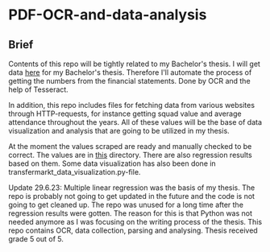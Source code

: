 # PDF-OCR-and-data-analysis

## Brief

Contents of this repo will be tightly related to my Bachelor's thesis. I will get data [here](https://find-and-update.company-information.service.gov.uk/) for my Bachelor's thesis. Therefore I'll automate the process of getting the numbers from the financial statements. Done by OCR and the help of Tesseract.

In addition, this repo includes files for fetching data from various websites through HTTP-requests, for instance getting squad value and average attendance throughout the years. All of these values will be the base of data visualization and analysis that are going to be utilized in my thesis.

At the moment the values scraped are ready and manually checked to be correct. The values are in [this](https://github.com/jerempa/PDF-OCR-and-data-analysis/tree/main/csv_and_txt_files) directory. There are also regression results based on them. Some data visualization has also been done in transfermarkt_data_visualization.py-file.


Update 29.6.23: Multiple linear regression was the basis of my thesis. The repo is probably not going to get updated in the future and the code is not going to get cleaned up. The repo was unused for a long time after the regression results were gotten. The reason for this is that Python was not needed anymore as I was focusing on the writing process of the thesis. This repo contains OCR, data collection, parsing and analysing. Thesis received grade 5 out of 5.